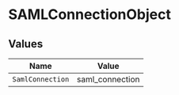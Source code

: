 # SAMLConnectionObject


## Values

| Name             | Value            |
| ---------------- | ---------------- |
| `SamlConnection` | saml_connection  |
